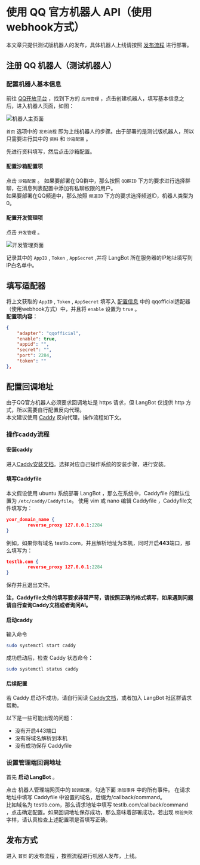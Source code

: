# 使用 QQ 官方机器人 API（使用webhook方式）

本文章只提供测试版机器人的发布，具体机器人上线请按照 [发布流程](https://q.qq.com/qqbot/#/home) 进行部署。

## 注册 QQ 机器人（测试机器人）

### 配置机器人基本信息

前往 [QQ开放平台](https://q.qq.com/#/) ，找到下方的 `应用管理` ，点击创建机器人，填写基本信息之后，进入机器人页面，如图：

![机器人主页面](/assets/image/qqofficial1.png)

`首页` 选项中的 `发布流程` 即为上线机器人的步骤。由于部署的是测试版机器人，所以只需要进行其中的 `资料` 和 `沙箱配置` 。<br>

先进行资料填写，然后点击沙箱配置。

#### 配置沙箱配置项

点击 `沙箱配置` 。
如果要部署在QQ群中，那么按照 `QQ群ID` 下方的要求进行选择群聊，在消息列表配置中添加有私聊权限的用户。<br>
如果要部署在QQ频道中，那么按照 `频道ID` 下方的要求选择频道ID，机器人类型为0。

#### 配置开发管理项

点击 `开发管理` 。

![开发管理页面](/assets/image/qqofficial2.png)

记录其中的 `AppID` , `Token` , `AppSecret` ,并将 LangBot 所在服务器的IP地址填写到IP白名单中。

## 填写适配器

将上文获取的 `AppID` , `Token` , `AppSecret` 填写入 [配置信息](/deploy/quick-config/config.md) 中的 qqofficial适配器（使用webhook方式）中，并且将 `enable` 设置为 `true` 。<br>
**配置项内容：**
```json
{
    "adapter": "qqofficial",
    "enable": true,
    "appid": "",
    "secret": "",
    "port": 2284,
    "token": ""
},
```


## 配置回调地址

由于QQ官方机器人必须要求回调地址是 https 请求，但 LangBot 仅提供 http 方式，所以需要自行配置反向代理。<br>
本文建议使用 [Caddy](https://caddy2.dengxiaolong.com/docs/) 反向代理，操作流程如下文。

### 操作caddy流程

#### 安装caddy

进入[Caddy安装文档](https://caddy2.dengxiaolong.com/docs/install)。选择对应自己操作系统的安装步骤，进行安装。

#### 填写Caddyfile

本文假设使用 ubuntu 系统部署 LangBot ，那么在系统中，Caddyfile 的默认位置为 `/etc/caddy/Caddyfile`。
使用 vim 或 nano 编辑 Caddyfile ，Caddyfile文件填写为：
```json
your_domain_name {
        reverse_proxy 127.0.0.1:2284
}
```
例如，如果你有域名 testlb.com，并且解析地址为本机，同时开启**443**端口，那么填写为：
```json
testlb.com {
        reverse_proxy 127.0.0.1:2284
}
```

保存并且退出文件。

**注，Caddyfile文件的填写要求非常严苛，请按照正确的格式填写，如果遇到问题请自行查询Caddy文档或者询问AI。**

#### 启动caddy
输入命令
```bash
sudo systemctl start caddy
```

成功启动后，检查 Caddy 状态命令：
```bash
sudo systemctl status caddy
```


#### 后续配置

若 Caddy 启动不成功，请自行阅读 [Caddy文档](https://caddy2.dengxiaolong.com/docs/quick-starts/caddyfile)，或者加入 LangBot 社区群请求帮助。<br>

以下是一些可能出现的问题：

- 没有开启443端口
- 没有将域名解析到本机
- 没有成功保存 Caddyfile

### 设置管理端回调地址


首先 **启动 LangBot** 。<br>

点击 机器人管理端网页中的 `回调配置`，勾选下面 `添加事件` 中的所有事件。 在请求地址中填写 Caddyfile 中设置的域名，后缀为/callback/command。<br>
比如域名为 testlb.com，那么请求地址中填写 testlb.com/callback/command ，点击确定配置。如果回调地址保存成功，那么意味着部署成功。若出现 `校验失败` 字样，请认真检查上述配置项是否填写正确。

## 发布方式

进入 `首页` 的发布流程 ，按照流程进行机器人发布，上线。
